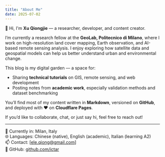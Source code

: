 ```yaml
---
title: "About Me"
date: 2025-07-02
---
```


👋 Hi, I'm **Xu Qiongjie** — a researcher, developer, and content creator.

I’m currently a research fellow at the **GeoLab, Politecnico di Milano**, where I work on high-resolution land cover mapping, Earth observation, and AI-based remote sensing analysis. I enjoy exploring how satellite data and geospatial models can help us better understand urban and environmental change.


This blog is my digital garden — a space for:
- Sharing **technical tutorials** on GIS, remote sensing, and web development
- Posting notes from **academic work**, especially validation methods and dataset benchmarking

You’ll find most of my content written in **Markdown**, versioned on **GitHub**, and deployed with ❤️ on **Cloudflare Pages**.

If you’d like to collaborate, chat, or just say hi, feel free to reach out!

---

📍 Currently in: Milan, Italy  
🌐 Languages: Chinese (native), English (academic), Italian (learning A2)  
📫 Contact: [ele.qiong@gmail.com]  
🔗 GitHub: [github.com/ictar](https://github.com/ictar)

